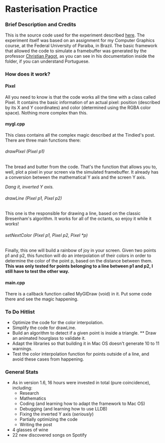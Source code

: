 # Rasterisation Practice

### Brief Description and Credits
This is the source code used for the experiment described [here](https://tindied.wordpress.com/2016/08/12/computer-graphics-101-drawing-a-rainbow-ish-line). The experiment itself was based on an assignment for my Computer Graphics course, at the Federal University of Paraíba, in Brazil. The basic framework that allowed the code to simulate a framebuffer was generated by the professor [Christian Pagot](https://github.com/capagot), as you can see in his documentation inside the folder, if you can understand Portuguese.

### How does it work?

#### Pixel
All you need to know is that the code works all the time with a class called Pixel. It contains the basic information of an actual pixel: position (described by its X and Y coordinates) and color (determined using the RGBA color space). Nothing more complex than this.

#### mygl.cpp
This class contains all the complex magic described at the Tindied's post. There are three main functions there:

###### drawPixel (Pixel p1)
The bread and butter from the code. That's the function that allows you to, well, plot a pixel in your screen via the simulated framebuffer. It already has a conversion between the mathematical Y axis and the screen Y axis.

*Dang it, inverted Y axis.*

###### drawLine (Pixel p1, Pixel p2)
This one is the responsible for drawing a line, based on the classic Bresenham's algorithm. It works for all of the octants, so enjoy it while it works!

###### setNextColor (Pixel p1, Pixel p2, Pixel *p)
Finally, this one will build a rainbow of joy in your screen. Given two points p1 and p2, this function will do an interpolation of their colors in order to determine the color of the point p, based on the distance between them. **This was only tested for points belonging to a line between p1 and p2, I still have to test the other way.**

#### main.cpp
There is a callback function called MyGlDraw (void) in it. Put some code there and see the magic happening.

### To Do Hitlist
* Optimize the code for the color interpolation.
* Simplify the code for drawLine.
* Build an algorithm to detect if a given point is inside a triangle.
  ** Draw an animated hourglass to validate it.
* Adapt the libraries so that building it in Mac OS doesn't generate 10 to 11 warnings.
* Test the color interpolation function for points outside of a line, and avoid these cases from happening.

### General Stats
* As in version 1.6, 16 hours were invested in total (pure coincidence), including:
  * Research
  * Mathematics
  * Coding (and learning how to adapt the framework to Mac OS)
  * Debugging (and learning how to use LLDB)
  * Fixing the inverted Y axis (*seriously*)
  * Partially optimizing the code
  * Writing the post
* 4 glasses of wine
* 22 new discovered songs on Spotify
